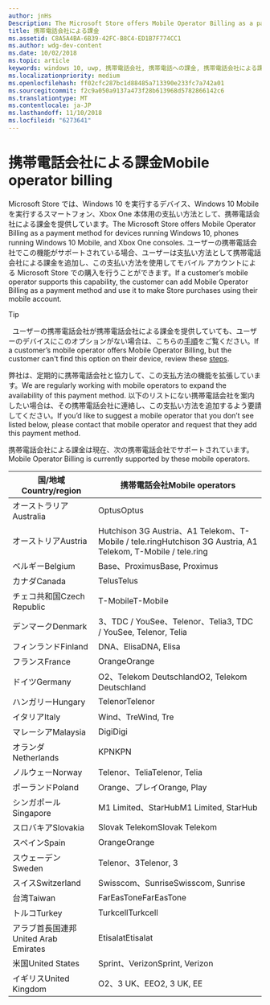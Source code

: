 ```yaml
---
author: jnHs
Description: The Microsoft Store offers Mobile Operator Billing as a payment method for mobile operators who support this capability.
title: 携帯電話会社による課金
ms.assetid: C8A5A4BA-6B39-42FC-B8C4-ED1B7F774CC1
ms.author: wdg-dev-content
ms.date: 10/02/2018
ms.topic: article
keywords: windows 10, uwp, 携帯電話会社, 携帯電話への課金, 携帯電話会社による課金
ms.localizationpriority: medium
ms.openlocfilehash: ff02cfc287bc1d88485a713390e233fc7a742a01
ms.sourcegitcommit: f2c9a050a9137a473f28b613968d5782866142c6
ms.translationtype: MT
ms.contentlocale: ja-JP
ms.lasthandoff: 11/10/2018
ms.locfileid: "6273641"
---
```

# <a name="mobile-operator-billing"></a><span data-ttu-id="f2bae-103">携帯電話会社による課金</span><span class="sxs-lookup"><span data-stu-id="f2bae-103">Mobile operator billing</span></span>


<span data-ttu-id="f2bae-104">Microsoft Store では、Windows 10 を実行するデバイス、Windows 10 Mobile を実行するスマートフォン、Xbox One 本体用の支払い方法として、携帯電話会社による課金を提供しています。</span><span class="sxs-lookup"><span data-stu-id="f2bae-104">The Microsoft Store offers Mobile Operator Billing as a payment method for devices running Windows 10, phones running Windows 10 Mobile, and Xbox One consoles.</span></span> <span data-ttu-id="f2bae-105">ユーザーの携帯電話会社でこの機能がサポートされている場合、ユーザーは支払い方法として携帯電話会社による課金を追加し、この支払い方法を使用してモバイル アカウントによる Microsoft Store での購入を行うことができます。</span><span class="sxs-lookup"><span data-stu-id="f2bae-105">If a customer’s mobile operator supports this capability, the customer can add Mobile Operator Billing as a payment method and use it to make Store purchases using their mobile account.</span></span>

> [!TIP]
>  <span data-ttu-id="f2bae-106">ユーザーの携帯電話会社が携帯電話会社による課金を提供していても、ユーザーのデバイスにこのオプションがない場合は、こちらの[手順](http://go.microsoft.com/fwlink/p/?LinkId=523993)をご覧ください。</span><span class="sxs-lookup"><span data-stu-id="f2bae-106">If a customer’s mobile operator offers Mobile Operator Billing, but the customer can't find this option on their device, review these [steps](http://go.microsoft.com/fwlink/p/?LinkId=523993).</span></span>

<span data-ttu-id="f2bae-107">弊社は、定期的に携帯電話会社と協力して、この支払方法の機能を拡張しています。</span><span class="sxs-lookup"><span data-stu-id="f2bae-107">We are regularly working with mobile operators to expand the availability of this payment method.</span></span> <span data-ttu-id="f2bae-108">以下のリストにない携帯電話会社を案内したい場合は、その携帯電話会社に連絡し、この支払い方法を追加するよう要請してください。</span><span class="sxs-lookup"><span data-stu-id="f2bae-108">If you’d like to suggest a mobile operator that you don’t see listed below, please contact that mobile operator and request that they add this payment method.</span></span>

<span data-ttu-id="f2bae-109">携帯電話会社による課金は現在、次の携帯電話会社でサポートされています。</span><span class="sxs-lookup"><span data-stu-id="f2bae-109">Mobile Operator Billing is currently supported by these mobile operators.</span></span>

| <span data-ttu-id="f2bae-110">国/地域</span><span class="sxs-lookup"><span data-stu-id="f2bae-110">Country/region</span></span>  | <span data-ttu-id="f2bae-111">携帯電話会社</span><span class="sxs-lookup"><span data-stu-id="f2bae-111">Mobile operators</span></span>                 |
|-----------------|----------------------------------|
| <span data-ttu-id="f2bae-112">オーストラリア</span><span class="sxs-lookup"><span data-stu-id="f2bae-112">Australia</span></span>       | <span data-ttu-id="f2bae-113">Optus</span><span class="sxs-lookup"><span data-stu-id="f2bae-113">Optus</span></span>                            |
| <span data-ttu-id="f2bae-114">オーストリア</span><span class="sxs-lookup"><span data-stu-id="f2bae-114">Austria</span></span>         | <span data-ttu-id="f2bae-115">Hutchison 3G Austria、A1 Telekom、T-Mobile / tele.ring</span><span class="sxs-lookup"><span data-stu-id="f2bae-115">Hutchison 3G Austria, A1 Telekom, T-Mobile / tele.ring</span></span>  |
| <span data-ttu-id="f2bae-116">ベルギー</span><span class="sxs-lookup"><span data-stu-id="f2bae-116">Belgium</span></span>         | <span data-ttu-id="f2bae-117">Base、Proximus</span><span class="sxs-lookup"><span data-stu-id="f2bae-117">Base, Proximus</span></span>                   |
| <span data-ttu-id="f2bae-118">カナダ</span><span class="sxs-lookup"><span data-stu-id="f2bae-118">Canada</span></span>          | <span data-ttu-id="f2bae-119">Telus</span><span class="sxs-lookup"><span data-stu-id="f2bae-119">Telus</span></span>                            |
| <span data-ttu-id="f2bae-120">チェコ共和国</span><span class="sxs-lookup"><span data-stu-id="f2bae-120">Czech Republic</span></span>  | <span data-ttu-id="f2bae-121">T-Mobile</span><span class="sxs-lookup"><span data-stu-id="f2bae-121">T-Mobile</span></span>                         |
| <span data-ttu-id="f2bae-122">デンマーク</span><span class="sxs-lookup"><span data-stu-id="f2bae-122">Denmark</span></span>         | <span data-ttu-id="f2bae-123">3、TDC / YouSee、Telenor、Telia</span><span class="sxs-lookup"><span data-stu-id="f2bae-123">3, TDC / YouSee, Telenor, Telia</span></span>  |
| <span data-ttu-id="f2bae-124">フィンランド</span><span class="sxs-lookup"><span data-stu-id="f2bae-124">Finland</span></span>         | <span data-ttu-id="f2bae-125">DNA、Elisa</span><span class="sxs-lookup"><span data-stu-id="f2bae-125">DNA, Elisa</span></span>                       |
| <span data-ttu-id="f2bae-126">フランス</span><span class="sxs-lookup"><span data-stu-id="f2bae-126">France</span></span>          | <span data-ttu-id="f2bae-127">Orange</span><span class="sxs-lookup"><span data-stu-id="f2bae-127">Orange</span></span>                           |
| <span data-ttu-id="f2bae-128">ドイツ</span><span class="sxs-lookup"><span data-stu-id="f2bae-128">Germany</span></span>         | <span data-ttu-id="f2bae-129">O2、Telekom Deutschland</span><span class="sxs-lookup"><span data-stu-id="f2bae-129">O2, Telekom Deutschland</span></span>          |
| <span data-ttu-id="f2bae-130">ハンガリー</span><span class="sxs-lookup"><span data-stu-id="f2bae-130">Hungary</span></span>         | <span data-ttu-id="f2bae-131">Telenor</span><span class="sxs-lookup"><span data-stu-id="f2bae-131">Telenor</span></span>                          |
| <span data-ttu-id="f2bae-132">イタリア</span><span class="sxs-lookup"><span data-stu-id="f2bae-132">Italy</span></span>           | <span data-ttu-id="f2bae-133">Wind、Tre</span><span class="sxs-lookup"><span data-stu-id="f2bae-133">Wind, Tre</span></span>                        |
| <span data-ttu-id="f2bae-134">マレーシア</span><span class="sxs-lookup"><span data-stu-id="f2bae-134">Malaysia</span></span>        | <span data-ttu-id="f2bae-135">Digi</span><span class="sxs-lookup"><span data-stu-id="f2bae-135">Digi</span></span>                             |
| <span data-ttu-id="f2bae-136">オランダ</span><span class="sxs-lookup"><span data-stu-id="f2bae-136">Netherlands</span></span>     | <span data-ttu-id="f2bae-137">KPN</span><span class="sxs-lookup"><span data-stu-id="f2bae-137">KPN</span></span>                              |
| <span data-ttu-id="f2bae-138">ノルウェー</span><span class="sxs-lookup"><span data-stu-id="f2bae-138">Norway</span></span>          | <span data-ttu-id="f2bae-139">Telenor、Telia</span><span class="sxs-lookup"><span data-stu-id="f2bae-139">Telenor, Telia</span></span>                   |
| <span data-ttu-id="f2bae-140">ポーランド</span><span class="sxs-lookup"><span data-stu-id="f2bae-140">Poland</span></span>          | <span data-ttu-id="f2bae-141">Orange、プレイ</span><span class="sxs-lookup"><span data-stu-id="f2bae-141">Orange, Play</span></span>                     |
| <span data-ttu-id="f2bae-142">シンガポール</span><span class="sxs-lookup"><span data-stu-id="f2bae-142">Singapore</span></span>       | <span data-ttu-id="f2bae-143">M1 Limited、StarHub</span><span class="sxs-lookup"><span data-stu-id="f2bae-143">M1 Limited, StarHub</span></span>              |
| <span data-ttu-id="f2bae-144">スロバキア</span><span class="sxs-lookup"><span data-stu-id="f2bae-144">Slovakia</span></span>        | <span data-ttu-id="f2bae-145">Slovak Telekom</span><span class="sxs-lookup"><span data-stu-id="f2bae-145">Slovak Telekom</span></span>                   |
| <span data-ttu-id="f2bae-146">スペイン</span><span class="sxs-lookup"><span data-stu-id="f2bae-146">Spain</span></span>           | <span data-ttu-id="f2bae-147">Orange</span><span class="sxs-lookup"><span data-stu-id="f2bae-147">Orange</span></span>                           |
| <span data-ttu-id="f2bae-148">スウェーデン</span><span class="sxs-lookup"><span data-stu-id="f2bae-148">Sweden</span></span>          | <span data-ttu-id="f2bae-149">Telenor、3</span><span class="sxs-lookup"><span data-stu-id="f2bae-149">Telenor, 3</span></span>                       |
| <span data-ttu-id="f2bae-150">スイス</span><span class="sxs-lookup"><span data-stu-id="f2bae-150">Switzerland</span></span>     | <span data-ttu-id="f2bae-151">Swisscom、Sunrise</span><span class="sxs-lookup"><span data-stu-id="f2bae-151">Swisscom, Sunrise</span></span>                |
| <span data-ttu-id="f2bae-152">台湾</span><span class="sxs-lookup"><span data-stu-id="f2bae-152">Taiwan</span></span>          | <span data-ttu-id="f2bae-153">FarEasTone</span><span class="sxs-lookup"><span data-stu-id="f2bae-153">FarEasTone</span></span>                       |
| <span data-ttu-id="f2bae-154">トルコ</span><span class="sxs-lookup"><span data-stu-id="f2bae-154">Turkey</span></span>          | <span data-ttu-id="f2bae-155">Turkcell</span><span class="sxs-lookup"><span data-stu-id="f2bae-155">Turkcell</span></span>                         |
| <span data-ttu-id="f2bae-156">アラブ首長国連邦</span><span class="sxs-lookup"><span data-stu-id="f2bae-156">United Arab Emirates</span></span> | <span data-ttu-id="f2bae-157">Etisalat</span><span class="sxs-lookup"><span data-stu-id="f2bae-157">Etisalat</span></span>                    |
| <span data-ttu-id="f2bae-158">米国</span><span class="sxs-lookup"><span data-stu-id="f2bae-158">United States</span></span>   | <span data-ttu-id="f2bae-159">Sprint、Verizon</span><span class="sxs-lookup"><span data-stu-id="f2bae-159">Sprint, Verizon</span></span>                  |
| <span data-ttu-id="f2bae-160">イギリス</span><span class="sxs-lookup"><span data-stu-id="f2bae-160">United Kingdom</span></span>  | <span data-ttu-id="f2bae-161">O2、3 UK、EE</span><span class="sxs-lookup"><span data-stu-id="f2bae-161">O2, 3 UK, EE</span></span>                     |

 



 


 

 




